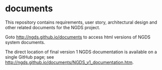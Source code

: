 documents
=========

This repository contains requirements, user story, architectural design and other related documents for the NGDS project.

Goto http://ngds.github.io/documents to access html versions of NGDS system documents.

The direct location of final version 1 NGDS documentation is available on a single GitHub page; see http://ngds.github.io/documents/NGDS_v1_documentation.htm. 
